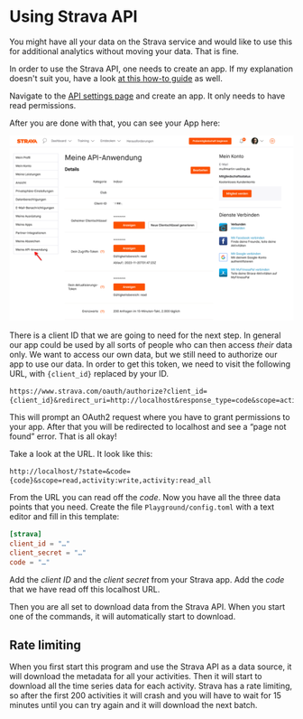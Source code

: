 # Using Strava API

You might have all your data on the Strava service and would like to use this for additional analytics without moving your data. That is fine.

In order to use the Strava API, one needs to create an app. If my explanation doesn't suit you, have a look [at this how-to guide](https://towardsdatascience.com/using-the-strava-api-and-pandas-to-explore-your-activity-data-d94901d9bfde) as well.

Navigate to the [API settings page](https://www.strava.com/settings/api) and create an app. It only needs to have read permissions.

After you are done with that, you can see your App here:

![](strava-api-2.png)

There is a client ID that we are going to need for the next step. In general our app could be used by all sorts of people who can then access _their_ data only. We want to access our own data, but we still need to authorize our app to use our data. In order to get this token, we need to visit the following URL, with `{client_id}` replaced by your ID.

```
https://www.strava.com/oauth/authorize?client_id={client_id}&redirect_uri=http://localhost&response_type=code&scope=activity:read_all
```

This will prompt an OAuth2 request where you have to grant permissions to your app. After that you will be redirected to localhost and see a “page not found” error. That is all okay!

Take a look at the URL. It look like this:

```
http://localhost/?state=&code={code}&scope=read,activity:write,activity:read_all
```

From the URL you can read off the _code_. Now you have all the three data points that you need. Create the file `Playground/config.toml` with a text editor and fill in this template:

```toml
[strava]
client_id = "…"
client_secret = "…"
code = "…"
```

Add the _client ID_ and the _client secret_ from your Strava app. Add the _code_ that we have read off this localhost URL.

Then you are all set to download data from the Strava API. When you start one of the commands, it will automatically start to download.

## Rate limiting

When you first start this program and use the Strava API as a data source, it will download the metadata for all your activities. Then it will start to download all the time series data for each activity. Strava has a rate limiting, so after the first 200 activities it will crash and you will have to wait for 15 minutes until you can try again and it will download the next batch.